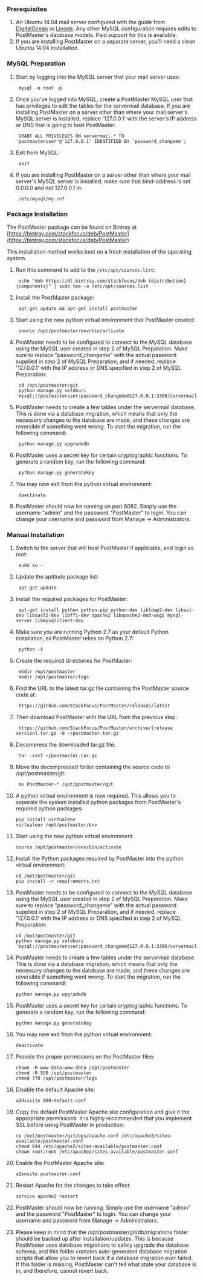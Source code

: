 ### Prerequisites
1. An Ubuntu 14.04 mail server configured with the guide from [DigitalOcean](https://www.digitalocean.com/community/tutorials/how-to-configure-a-mail-server-using-postfix-dovecot-mysql-and-spamassassin) or [Linode](https://www.linode.com/docs/email/postfix/email-with-postfix-dovecot-and-mysql).
Any other MySQL configuration requires edits to PostMaster's database models. Paid support for this is available.
2. If you are installing PostMaster on a separate server, you'll need a clean Ubuntu 14.04 installation.

### MySQL Preparation
1. Start by logging into the MySQL server that your mail server uses:

        mysql -u root -p

2. Once you've logged into MySQL, create a PostMaster MySQL user that has privileges to edit the tables for the servermail database.
If you are installing PostMaster on a server other than where your mail server's MySQL server is installed,
replace '127.0.0.1' with the server's IP address or DNS that is going to host PostMaster:

        GRANT ALL PRIVILEGES ON servermail.* TO 'postmasteruser'@'127.0.0.1' IDENTIFIED BY 'password_changeme';

3. Exit from MySQL:

        exit

4. If you are installing PostMaster on a server other than where your mail server's MySQL server is installed, make sure that
bind-address is set 0.0.0.0 and not 127.0.0.1 in:

        /etc/mysql/my.cnf

### Package Installation
The PostMaster package can be found on Bintray at [https://bintray.com/stackfocus/deb/PostMaster](https://bintray.com/stackfocus/deb/PostMaster)

This installation method works best on a fresh installation of the operating system.

1. Run this command to add to the `/etc/apt/sources.list`:

        echo "deb https://dl.bintray.com/stackfocus/deb {distribution} {components}" | sudo tee -a /etc/apt/sources.list

2. Install the PostMaster package:

        apt-get update && apt-get install postmaster

3. Start using the new python virtual environment that PostMaster created

        source /opt/postmaster/env/bin/activate

4. PostMaster needs to be configured to connect to the MySQL database using the MySQL user created in step 2 of MySQL Preparation.
Make sure to replace "password_changeme" with the actual password supplied in step 2 of MySQL Preparation, and if needed,
replace '127.0.0.1' with the IP address or DNS specified in step 2 of MySQL Preparation:

        cd /opt/postmaster/git
        python manage.py setdburi 'mysql://postmasteruser:password_changeme@127.0.0.1:3306/servermail'

5. PostMaster needs to create a few tables under the servermail database. This is done via a database migration,
which means that only the necessary changes to the database are made, and these changes are reversible if something went wrong.
To start the migration, run the following command:

        python manage.py upgradedb

6. PostMaster uses a secret key for certain cryptographic functions. To generate a random key, run the following command:

        python manage.py generatekey

7. You may now exit from the python virtual environment:

        deactivate

8. PostMaster should now be running on port 8082. Simply use the username "admin" and the password "PostMaster" to login.
You can change your username and password from Manage -> Administrators.

### Manual Installation
1. Switch to the server that will host PostMaster if applicable, and login as root:

        sudo su -

2. Update the aptitude package list:

        apt-get update

3. Install the required packages for PostMaster:

        apt-get install python python-pip python-dev libldap2-dev libssl-dev libsasl2-dev libffi-dev apache2 libapache2-mod-wsgi mysql-server libmysqlclient-dev

4. Make sure you are running Python 2.7 as your default Python installation, as PostMaster relies on Python 2.7:

        python -V

5. Create the required directories for PostMaster:

        mkdir /opt/postmaster
        mkdir /opt/postmaster/logs

6. Find the URL to the latest tar.gz file containing the PostMaster source code at:

        https://github.com/StackFocus/PostMaster/releases/latest

7. Then download PostMaster with the URL from the previous step:

        https://github.com/StackFocus/PostMaster/archive/[release version].tar.gz -O ~/postmaster.tar.gz

8. Decompress the downloaded tar.gz file:

        tar -xzvf ~/postmaster.tar.gz

9. Move the decompressed folder containing the source code to /opt/postmaster/git:

        mv PostMaster-* /opt/postmaster/git

10. A python virtual environment is now required.
This allows you to separate the system installed python packages from PostMaster's required python packages:

        pip install virtualenv
        virtualenv /opt/postmaster/env

11. Start using the new python virtual environment

        source /opt/postmaster/env/bin/activate

12. Install the Python packages required by PostMaster into the python virtual environment:

        cd /opt/postmaster/git
        pip install -r requirements.txt

13. PostMaster needs to be configured to connect to the MySQL database using the MySQL user created in step 2 of MySQL Preparation.
Make sure to replace "password_changeme" with the actual password supplied in step 2 of MySQL Preparation, and if needed,
replace '127.0.0.1' with the IP address or DNS specified in step 2 of MySQL Preparation:

        cd /opt/postmaster/git
        python manage.py setdburi 'mysql://postmasteruser:password_changeme@127.0.0.1:3306/servermail'

14. PostMaster needs to create a few tables under the servermail database. This is done via a database migration,
which means that only the necessary changes to the database are made, and these changes are reversible if something went wrong.
To start the migration, run the following command:

        python manage.py upgradedb

15. PostMaster uses a secret key for certain cryptographic functions. To generate a random key, run the following command:

        python manage.py generatekey

16. You may now exit from the python virtual environment:

        deactivate

17. Provide the proper permissions on the PostMaster files:

        chown -R www-data:www-data /opt/postmaster
        chmod -R 550 /opt/postmaster
        chmod 770 /opt/postmaster/logs

18. Disable the default Apache site:

        a2dissite 000-default.conf

19. Copy the default PostMaster Apache site configuration and give it the appropriate permissions.
It is highly recommended that you implement SSL before using PostMaster in production:

        cp /opt/postmaster/git/ops/apache.conf /etc/apache2/sites-available/postmaster.conf
        chmod 644 /etc/apache2/sites-available/postmaster.conf
        chown root:root /etc/apache2/sites-available/postmaster.conf

20. Enable the PostMaster Apache site:

        a2ensite postmaster.conf

21. Restart Apache for the changes to take effect:

        service apache2 restart

22. PostMaster should now be running. Simply use the username "admin" and the password "PostMaster" to login.
You can change your username and password from Manage -> Administrators.

23. Please keep in mind that the /opt/postmaster/git/db/migrations folder should be backed up after installation/updates.
This is because PostMaster uses database migrations to safely upgrade the database schema,
and this folder contains auto-generated database migration scripts that allow you to revert back if a database migration ever failed.
If this folder is missing, PostMaster can't tell what state your database is in, and therefore, cannot revert back.
